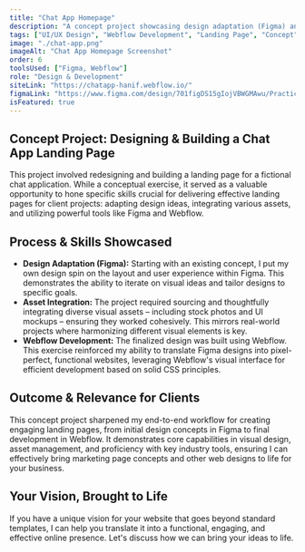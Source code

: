 ```yaml
---
title: "Chat App Homepage"
description: "A concept project showcasing design adaptation (Figma) and Webflow development skills for a fictional chat app landing page."
tags: ["UI/UX Design", "Webflow Development", "Landing Page", "Concept"]
image: "./chat-app.png"
imageAlt: "Chat App Homepage Screenshot"
order: 6
toolsUsed: ["Figma, Webflow"]
role: "Design & Development"
siteLink: "https://chatapp-hanif.webflow.io/"
figmaLink: "https://www.figma.com/design/701figDS15gIojVBWGMAwu/Practice--Chat-App-Homepage-Design--Copy-?node-id=9404-18&t=h2AjjOpC4b5XbC5Q-1"
isFeatured: true
---
```


## Concept Project: Designing & Building a Chat App Landing Page

This project involved redesigning and building a landing page for a fictional chat application. While a conceptual exercise, it served as a valuable opportunity to hone specific skills crucial for delivering effective landing pages for client projects: adapting design ideas, integrating various assets, and utilizing powerful tools like Figma and Webflow.

## Process & Skills Showcased

-   **Design Adaptation (Figma):** Starting with an existing concept, I put my own design spin on the layout and user experience within Figma. This demonstrates the ability to iterate on visual ideas and tailor designs to specific goals.
-   **Asset Integration:** The project required sourcing and thoughtfully integrating diverse visual assets – including stock photos and UI mockups – ensuring they worked cohesively. This mirrors real-world projects where harmonizing different visual elements is key.
-   **Webflow Development:** The finalized design was built using Webflow. This exercise reinforced my ability to translate Figma designs into pixel-perfect, functional websites, leveraging Webflow's visual interface for efficient development based on solid CSS principles.

## Outcome & Relevance for Clients

This concept project sharpened my end-to-end workflow for creating engaging landing pages, from initial design concepts in Figma to final development in Webflow. It demonstrates core capabilities in visual design, asset management, and proficiency with key industry tools, ensuring I can effectively bring marketing page concepts and other web designs to life for your business.

## Your Vision, Brought to Life

If you have a unique vision for your website that goes beyond standard templates, I can help you translate it into a functional, engaging, and effective online presence. Let's discuss how we can bring your ideas to life.
